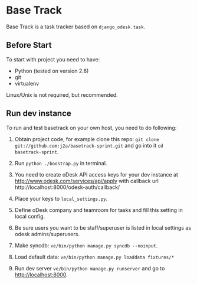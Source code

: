 Base Track
===================

Base Track is a task tracker based on `django_odesk.task`.

Before Start
------------

To start with project you need to have:

 - Python (tested on version 2.6)
 - git
 - virtualenv

Linux/Unix is not required, but recommended.

Run dev instance
----------------

To run and test basetrack on your own host, you need to do following:

 1. Obtain project code, for example clone this repo:
 `git clone git://github.com:j2a/basetrack-sprint.git` and go into it
 `cd basetrack-sprint`.

 2. Run `python ./boostrap.py` in terminal.

 3. You need to create oDesk API access keys for your dev instance at
 <http://www.odesk.com/services/api/apply> with callback url
 http://localhost:8000/odesk-auth/callback/

 5. Place your keys to `local_settings.py`.

 6. Define oDesk company and teamroom for tasks and fill this setting in local
 config.

 7. Be sure users you want to be staff/superuser is listed in local settings as
 odesk admins/superusers.

 7. Make syncdb: `ve/bin/python manage.py syncdb --noinput`.

 8. Load default data: `ve/bin/python manage.py loaddata fixtures/*`

 9. Run dev server `ve/bin/python manage.py runserver` and go to
 <http://localhost:8000>.
